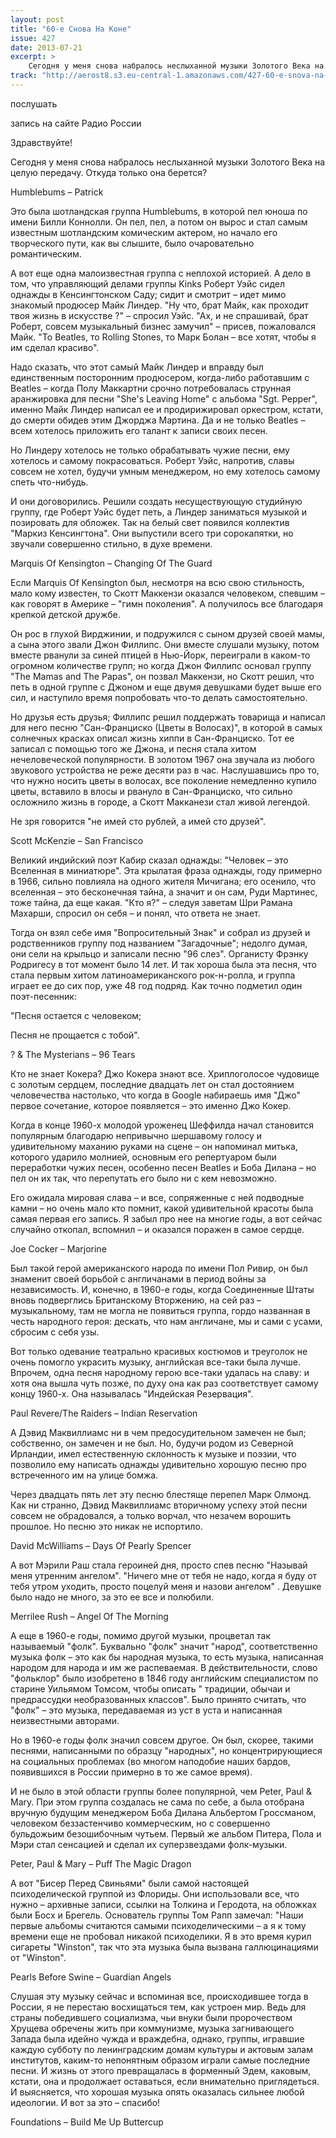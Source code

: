 ```yaml
---
layout: post
title: "60-e Снова На Коне"
issue: 427
date: 2013-07-21
excerpt: >
    Сегодня у меня снова набралось неслыханной музыки Золотого Века на целую передачу. Откуда только она берется?
track: "http://aerost8.s3.eu-central-1.amazonaws.com/427-60-e-snova-na-kone.mp3"
---
```


послушать

запись на сайте Радио России

Здравствуйте!

Сегодня у меня снова набралось неслыханной музыки Золотого Века на целую передачу. Откуда только она берется?

Humblebums – Patrick

Это была шотландская группа Humblebums, в которой пел юноша по имени Билли Коннолли. Он пел, пел, а потом он вырос и стал самым известным шотландским комическим актером, но начало его творческого пути, как вы слышите, было очаровательно романтическим.

А вот еще одна малоизвестная группа с неплохой историей. А дело в том, что управляющий делами группы Kinks Роберт Уэйс сидел однажды в Кенсингтонском Саду; сидит и смотрит – идет мимо знакомый продюсер Майк Линдер. "Ну что, брат Майк, как проходит твоя жизнь в искусстве ?" – спросил Уэйс. "Ах, и не спрашивай, брат Роберт, совсем музыкальный бизнес замучил" – присев, пожаловался Майк. "То Beatles, то Rolling Stones, то Марк Болан – все хотят, чтобы я им сделал красиво".

Надо сказать, что этот самый Майк Линдер и вправду был единственным посторонним продюсером, когда-либо работавшим с Beatles – когда Полу Маккартни срочно потребовалась струнная аранжировка для песни "She's Leaving Home" с альбома "Sgt. Pepper", именно Майк Линдер написал ее и продирижировал оркестром, кстати, до смерти обидев этим Джорджа Мартина. Да и не только Beatles – всем хотелось приложить его талант к записи своих песен.

Но Линдеру хотелось не только обрабатывать чужие песни, ему хотелось и самому покрасоваться. Роберт Уэйс, напротив, славы совсем не хотел, будучи умным менеджером, но ему хотелось самому спеть что-нибудь.

И они договорились. Решили создать несуществующую студийную группу, где Роберт Уэйс будет петь, а Линдер заниматься музыкой и позировать для обложек. Так на белый свет появился коллектив "Маркиз Кенсингтона". Они выпустили всего три сорокапятки, но звучали совершенно стильно, в духе времени.

Marquis Of Kensington – Changing Of The Guard

Если Marquis Of Kensington был, несмотря на всю свою стильность, мало кому известен, то Скотт Маккензи оказался человеком, спевшим – как говорят в Америке – "гимн поколения". А получилось все благодаря крепкой детской дружбе.

Он рос в глухой Вирджинии, и подружился с сыном друзей своей мамы, а сына этого звали Джон Филлипс. Они вместе слушали музыку, потом вместе рванули за синей птицей в Нью-Йорк, переиграли в каком-то огромном количестве групп; но когда Джон Филлипс основал группу "The Mamas and The Papas", он позвал Маккензи, но Скотт решил, что петь в одной группе с Джоном и еще двумя девушками будет выше его сил, и наступило время попробовать что-то делать самостоятельно.

Но друзья есть друзья; Филлипс решил поддержать товарища и написал для него песню "Сан-Франциско (Цветы в Волосах)", в которой в самых солнечных красках описал жизнь хиппи в Сан-Франциско. Тот ее записал с помощью того же Джона, и песня стала хитом нечеловеческой популярности. В золотом 1967 она звучала из любого звукового устройства не реже десяти раз в час. Наслушавшись про то, что нужно носить цветы в волосах, все поколение немедленно купило цветы, вставило в влосы и рвануло в Сан-Франциско, что сильно осложнило жизнь в городе, а Скотт Макканези стал живой легендой.

Не зря говорится "не имей сто рублей, а имей сто друзей".

Scott McKenzie – San Francisco

Великий индийский поэт Кабир сказал однажды: "Человек – это Вселенная в миниатюре". Эта крылатая фраза однажды, году примерно в 1966, сильно повлияла на одного жителя Мичигана; его осенило, что вселенная – это бесконечная тайна, а значит и он сам, Руди Мартинес, тоже тайна, да еще какая. "Кто я?" – следуя заветам Шри Рамана Махарши, спросил он себя – и понял, что ответа не знает.

Тогда он взял себе имя "Вопросительный Знак" и собрал из друзей и родственников группу под названием "Загадочные"; недолго думая, они сели на крыльцо и записали песню "96 слез". Органисту Фрэнку Родригесу в тот момент было 14 лет. И так хороша была эта песня, что стала первым хитом латиноамериканского рок-н-ролла, и группа играет ее до сих пор, уже 48 год подряд. Как точно подметил один поэт-песенник:

"Песня остается с человеком;

Песня не прощается с тобой".

? & The Mysterians – 96 Tears

Кто не знает Кокера? Джо Кокера знают все. Хриплоголосое чудовище с золотым сердцем, последние двадцать лет он стал достоянием человечества настолько, что когда в Google набираешь имя "Джо" первое сочетание, которое появляется – это именно Джо Кокер.

Когда в конце 1960-х молодой уроженец Шеффилда начал становится популярным благодарю непривычно шершавому голосу и удивительному маханию руками на сцене – он напоминал митька, которого ударило молнией, основным его репертуаром были переработки чужих песен, особенно песен Beatles и Боба Дилана – но пел он их так, что перепутать его было ни с кем невозможно.

Его ожидала мировая слава – и все, сопряженные с ней подводные камни – но очень мало кто помнит, какой удивительной красоты была самая первая его запись. Я забыл про нее на многие годы, а вот сейчас случайно откопал, вспомнил – и оказался поражен в самое сердце.

Joe Cocker – Marjorine

Был такой герой американского народа по имени Пол Ривир, он был знаменит своей борьбой с англичанами в период войны за независимость. И, конечно, в 1960-е годы, когда Соединенные Штаты вновь подверглись Британскому Вторжению, на сей раз – музыкальному, там не могла не появиться группа, гордо названная в честь народного героя: дескать, что нам англичане, мы и сами с усами, сбросим с себя узы.

Вот только одевание театрально красивых костюмов и треуголок не очень помогло украсить музыку, английская все-таки была лучше. Впрочем, одна песня народному герою все-таки удалась на славу: и хотя она вышла чуть позже, по духу она как раз соответствует самому концу 1960-х. Она называлась "Индейская Резервация".

Paul Revere/The Raiders – Indian Reservation

А Дэвид Маквиллиамс ни в чем предосудительном замечен не был; собственно, он замечен и не был. Но, будучи родом из Северной Ирландии, имел естественную склонность к музыке и поэзии, что позволило ему написать однажды удивительно хорошую песню про встреченного им на улице бомжа.

Через двадцать пять лет эту песню блестяще перепел Марк Олмонд. Как ни странно, Дэвид Маквиллиамс вторичному успеху этой песни совсем не обрадовался, а только ворчал, что незачем ворошить прошлое. Но песню это никак не испортило.

David McWilliams – Days Of Pearly Spencer

А вот Мэрили Раш стала героиней дня, просто спев песню "Называй меня утренним ангелом". "Ничего мне от тебя не надо, когда я буду от тебя утром уходить, просто поцелуй меня и назови ангелом" . Девушке было надо не много, за это ее все и полюбили.

Merrilee Rush – Angel Of The Morning

А еще в 1960-е годы, помимо другой музыки, процветал так называемый "фолк". Буквально "фолк" значит "народ", соответственно музыка фолк – это как бы народная музыка, то есть музыка, написанная народом для народа и им же распеваемая. В действительности, слово "фольклор" было изобретено в 1846 году английским специалистом по старине Уильямом Томсом, чтобы описать " традиции, обычаи и предрассудки необразованных классов". Было принято считать, что "фолк" – это музыка, передаваемая из уст в уста и написанная неизвестными авторами.

Но в 1960-е годы фолк значил совсем другое. Он был, скорее, такими песнями, написанными по образцу "народных", но концентрирующиеся на социальных проблемах (во многом наподобие наших бардов, появившихся в России примерно в то же самое время).

И не было в этой области группы более популярной, чем Peter, Paul & Mary. При этом группа создалась не сама по себе, а была отобрана вручную будущим менеджером Боба Дилана Альбертом Гроссманом, человеком беззастенчиво коммерческим, но с совершенно бульдожьим безошибочным чутьем. Первый же альбом Питера, Пола и Мэри стал сенсацией и сделал их суперзвездами фолк-музыки.

Peter, Paul & Mary – Puff The Magic Dragon

А вот "Бисер Перед Свиньями" были самой настоящей психоделической группой из Флориды. Они использовали все, что нужно – архивные записи, ссылки на Толкина и Геродота, на обложках были Босх и Брегель. Основатель группы Том Рапп замечал: "Наши первые альбомы считаются самыми психоделическими – а я к тому времени еще не пробовал никакой психоделики. Я в это время курил сигареты "Winston", так что эта музыка была вызвана галлюцинациями от "Winston".

Pearls Before Swine – Guardian Angels

Слушая эту музыку сейчас и вспоминая все, происходившее тогда в России, я не перестаю восхищаться тем, как устроен мир. Ведь для страны победившего социализма, чьи внуки были пророчеством Хрущева обречены жить при коммунизме, музыка загнивающего Запада была идейно чужда и враждебна, однако, группы, игравшие каждую субботу по ленинградским домам культуры и актовым залам институтов, каким-то непонятным образом играли самые последние песни. И жизнь от этого превращалась в форменный Эдем, каковым, кстати, она и продолжает оставаться, если внимательно приглядеться. И выясняется, что хорошая музыка опять оказалась сильнее любой идеологии. И вот за это – спасибо!

Foundations – Build Me Up Buttercup

